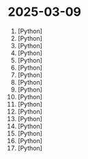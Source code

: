 # 2025-03-09

1. [](https://github.comundefined "An AI Hedge Fund Team") [Python]
2. [](https://github.comundefined "🐫 CAMEL: Finding the Scaling Law of Agents. The first and the best multi-agent framework. https://www.camel-ai.org") [Python]
3. [](https://github.comundefined "🌟 The Multi-Agent Framework: First AI Software Company, Towards Natural Language Programming") [Python]
4. [](https://github.comundefined "A collective list of free APIs") [Python]
5. [](https://github.comundefined "Make websites accessible for AI agents") [Python]
6. [](https://github.comundefined "AutoGPT is the vision of accessible AI for everyone, to use and to build on. Our mission is to provide the tools, so that you can focus on what matters.") [Python]
7. [](https://github.comundefined "A feature-rich command-line audio/video downloader") [Python]
8. [](https://github.comundefined "🙌 OpenHands: Code Less, Make More") [Python]
9. [](https://github.comundefined "You like pytorch? You like micrograd? You love tinygrad! ❤️") [Python]
10. [](https://github.comundefined "🤖 Chat with your SQL database 📊. Accurate Text-to-SQL Generation via LLMs using RAG 🔄.") [Python]
11. [](https://github.comundefined "The most powerful and modular diffusion model GUI, api and backend with a graph/nodes interface.") [Python]
12. [](https://github.comundefined "An LLM-powered knowledge curation system that researches a topic and generates a full-length report with citations.") [Python]
13. [](https://github.comundefined "Letta (formerly MemGPT) is a framework for creating LLM services with memory.") [Python]
14. [](https://github.comundefined "Python sample codes and textbook for robotics algorithms.") [Python]
15. [](https://github.comundefined "GeoAI: Artificial Intelligence for Geospatial Data") [Python]
16. [](https://github.comundefined "🎬 卡卡字幕助手 | VideoCaptioner - 基于 LLM 的智能字幕助手 - 视频字幕生成、断句、校正、字幕翻译全流程处理！- A powered tool for easy and efficient video subtitling.") [Python]
17. [](https://github.comundefined "Real-ESRGAN aims at developing Practical Algorithms for General Image/Video Restoration.") [Python]
